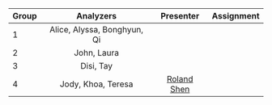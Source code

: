 | Group | Analyzers | Presenter | Assignment |
| -----|:------:|:------:|-------|
| 1 | Alice, Alyssa, Bonghyun, Qi | | |
| 2 | John, Laura | | |
| 3 | Disi, Tay | | |
| 4 | Jody, Khoa, Teresa | <a href="https://github.com/rolandshen">Roland Shen</a> | |
